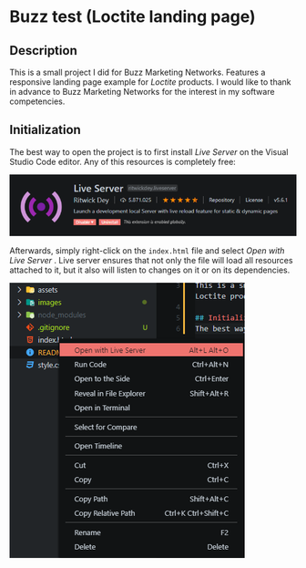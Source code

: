 # Buzz test (Loctite landing page)
## Description
This is a small project I did for Buzz Marketing Networks. Features a responsive landing page example for *Loctite* products. I would like to thank in advance to Buzz Marketing Networks for the interest in my software competencies.

## Initialization
The best way to open the project is to first install *Live Server* on the Visual Studio Code editor. Any of this resources is completely free: 

![Live Server](/images/live-server.png)

Afterwards, simply right-click on the `index.html` file and select *Open with Live Server* . Live server ensures that not only the file will load all resources attached to it, but it also will listen to changes on it or on its dependencies.

![Opening with Live Server](/images/open-live-server.png)